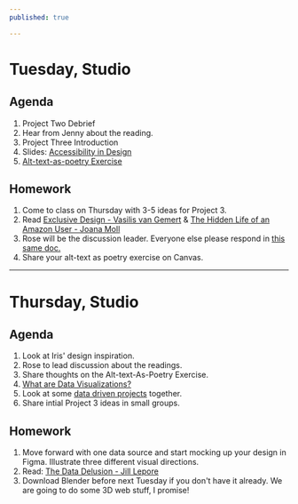 ```yaml
---
published: true

---
```

# Tuesday, Studio

## Agenda
1. Project Two Debrief
2. Hear from Jenny about the reading.
3. Project Three Introduction
4. Slides: [Accessibility in Design](https://docs.google.com/presentation/d/14ly0UISloamqL7MX9XEPGRljd1lykDUKkuYbRlywWwQ/edit?usp=sharing)
5. [Alt-text-as-poetry Exercise](https://docs.google.com/document/d/1naYWeO2T7i-n7kSLJsCGZ61O1Evjx0mtnUzWWltUIXo/edit)

## Homework
1. Come to class on Thursday with 3-5 ideas for Project 3.
2. Read [Exclusive Design - Vasilis van Gemert](https://exclusive-design.vasilis.nl/) & [The Hidden Life of an Amazon User - Joana Moll](https://branch.climateaction.tech/issues/issue-1/the-hidden-life-of-an-amazon-user/)
3. Rose will be the discussion leader. Everyone else please respond in [this same doc.](https://docs.google.com/document/d/1pv5p2erPfjhSk7HzhXJtdSpO1effd9uR-X4lSVwFSS8/edit?usp=sharing)
4. Share your alt-text as poetry exercise on Canvas. 
---
# Thursday, Studio

## Agenda
1. Look at Iris' design inspiration. 
2. Rose to lead discussion about the readings.
3. Share thoughts on the Alt-text-As-Poetry Exercise.
4. [What are Data Visualizations?](https://docs.google.com/presentation/d/14gn4weuX1PEApQXaLimiSneeAA5y5lyNl0YdudE7EkM/edit?usp=sharing)
4. Look at some [data driven projects](https://docs.google.com/document/d/1C7vZTOzBkY5kPmtzc_nPmTrgAey2qdyOl1udaYdLe1g/edit#heading=h.ih8914okaz2c) together. 
5. Share intial Project 3 ideas in small groups. 


## Homework
1. Move forward with one data source and start mocking up your design in Figma. Illustrate three different visual directions. 
2. Read: [The Data Delusion - Jill Lepore](https://www.newyorker.com/magazine/2023/04/03/the-data-delusion)
3. Download Blender before next Tuesday if you don't have it already. We are going to do some 3D web stuff, I promise!